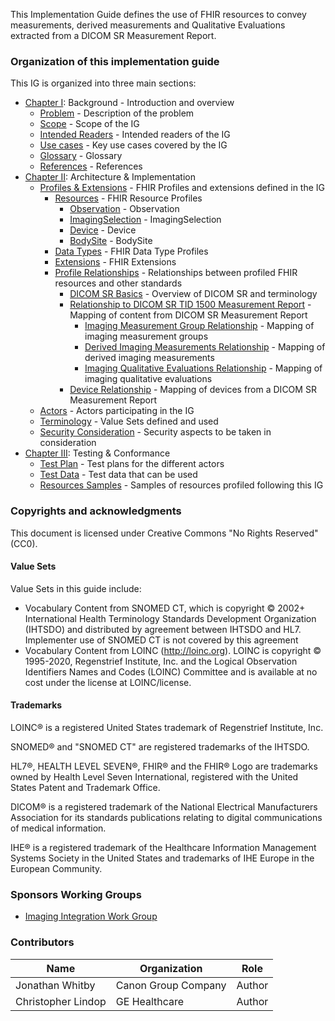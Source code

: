 This Implementation Guide defines the use of FHIR resources to convey measurements, derived measurements and  Qualitative Evaluations extracted from a DICOM SR Measurement Report.

### Organization of this implementation guide

This IG is organized into three main sections:

* [Chapter I](background.html): Background - Introduction and overview
    * [Problem](background.html#problem) - Description of the problem
    * [Scope](background.html#scope) - Scope of the IG
    * [Intended Readers](background.html#readers) - Intended readers of the IG
    * [Use cases](background.html#use-cases) - Key use cases covered by the IG
    * [Glossary](background.html#glossary) - Glossary
    * [References](background.html#references) - References
* [Chapter II](architecture.html): Architecture & Implementation
    * [Profiles & Extensions](architecture.html#profiles) - FHIR Profiles and extensions defined in the IG
      * [Resources](architecture.html#resources) - FHIR Resource Profiles
        * [Observation](architcture.html#observation) - Observation
        * [ImagingSelection](architcture.html#imagingselection) - ImagingSelection
        * [Device](architcture.html#device) - Device
        * [BodySite](architcture.html#bodysite) - BodySite
      * [Data Types](architcture.html#datatypes) - FHIR Data Type Profiles
      * [Extensions](architecture.html#extensions) - FHIR Extensions
      * [Profile Relationships](architecture.html#relationships) - Relationships between profiled FHIR resources and other standards
        * [DICOM SR Basics](architecture.html#dicom-sr) - Overview of DICOM SR and terminology
        * [Relationship to DICOM SR TID 1500 Measurement Report](architecture.html#tid-1500) - Mapping of content from DICOM SR Measurement Report
          * [Imaging Measurement Group Relationship](architecture.html#imaging-measurement-group) - Mapping of imaging measurement groups
          * [Derived Imaging Measurements Relationship](architecture.html#derived-imaging-measurement) - Mapping of derived imaging measurements
          * [Imaging Qualitative Evaluations Relationship](architecture.html#imaging-qualitative-evalutation) - Mapping of imaging qualitative evaluations
        * [Device Relationship](architecture.html#relationship-device) - Mapping of devices from a DICOM SR Measurement Report
    * [Actors](architecture.html#actors) - Actors participating in the IG
    * [Terminology](architecture.html#terminology) - Value Sets defined and used
    * [Security Consideration](archi.html#sec) - Security aspects to be taken in consideration
* [Chapter III](testing.html): Testing & Conformance
    * [Test Plan](testing.html#testplan) - Test plans for the different actors
    * [Test Data](testing.html#testdata) - Test data that can be used
    * [Resources Samples](testing.html#samples) - Samples of resources profiled following this IG

### Copyrights and acknowledgments

This document is licensed under Creative Commons "No Rights Reserved" (CC0).

#### Value Sets
Value Sets in this guide include:

* Vocabulary Content from SNOMED CT, which is copyright © 2002+ International Health Terminology Standards Development Organization (IHTSDO) and distributed by agreement between IHTSDO and HL7. Implementer use of SNOMED CT is not covered by this agreement
* Vocabulary Content from LOINC (http://loinc.org). LOINC is copyright © 1995-2020, Regenstrief Institute, Inc. and the Logical Observation Identifiers Names and Codes (LOINC) Committee and is available at no cost under the license at LOINC/license.

#### Trademarks
LOINC® is a registered United States trademark of Regenstrief Institute, Inc.

SNOMED® and "SNOMED CT" are registered trademarks of the IHTSDO.

HL7®, HEALTH LEVEL SEVEN®, FHIR® and the FHIR® Logo are trademarks owned by Health Level Seven International, registered with the United States Patent and Trademark Office.

DICOM® is a registered trademark of the National Electrical Manufacturers Association for its standards publications relating to digital communications of medical information.

IHE® is a registered trademark of the Healthcare Information Management Systems Society in the United States and trademarks of IHE Europe in the European Community.


### Sponsors Working Groups
* [Imaging Integration Work Group](http://www.hl7.org/Special/committees/imagemgt/index.cfm)

### Contributors

| Name        |      Organization       |  Role |
|--------------------------|-----------------------|--------------|
| Jonathan Whitby | Canon Group Company | Author |
| Christopher Lindop | GE Healthcare | Author |

